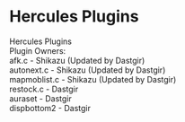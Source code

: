 Hercules Plugins
===========

Hercules Plugins<br/>
Plugin Owners:<br/>
  afk.c - Shikazu (Updated by Dastgir)<br/>
  autonext.c - Shikazu (Updated by Dastgir)<br/>
  mapmoblist.c - Shikazu (Updated by Dastgir)<br/>
  restock.c - Dastgir<br/>
  auraset - Dastgir<br/>
  dispbottom2 - Dastgir<br/>
